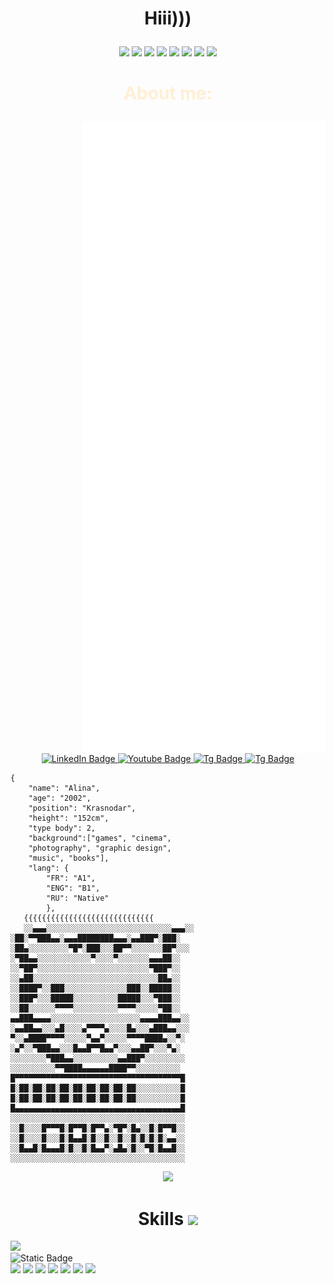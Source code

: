 <!-- gifs -->
<div align="center">
<h1><p style="text-align: center;">Hiii)))</p></h1>
<img src="https://cdn.7tv.app/emote/64f29d27101067d313dd40b2/2x.webp"> <!-- кот с газом -->
<img src="https://cdn.7tv.app/emote/653ed2c9e14850294e7d3f4f/2x.webp"> <!-- кот boom -->        
<img src="https://cdn.7tv.app/emote/64cba95f921be539421404c5/2x.webp"> <!-- кот starege -->
<img src="https://cdn.7tv.app/emote/64b365d54600c79f9abb66e2/1x.webp"> <!-- кот под кайфом -->
<img src="https://cdn.7tv.app/emote/65413498dc0468e8c1fbcdc6/3x.webp"> <!-- hiii -->
<img src="https://cdn.7tv.app/emote/649e2f6072b688a740663715/2x.webp"> <!-- желтый кот -->
<img src="https://cdn.7tv.app/emote/639ae69c6364fad576b0ea0d/2x.webp"> <!-- кот с чипсами -->
<img src="https://cdn.7tv.app/emote/63a757b8b458656cc71d2865/2x.webp"> <!-- кот черный -->
<h1><p style="color: #FFEFD5;"> About me:</h1>

</div>



<div align="right">

  <img align='right' src='github-metrics.svg' width='390x'>
  
</div>
</div>

<div id="links" align="center"> <!-- links -->
  
<a href="https://vk.com/yellowstony">
  <img src="https://img.shields.io/badge/Vk-gray?style=for-the-badge&logo=vk&logoColor=white" alt="LinkedIn Badge"/>
</a>
    <a href="https://www.youtube.com/channel/UC37OiwG6d4LEpaGg3z_sP5w">
  <img src="https://img.shields.io/badge/YouTube-red?style=for-the-badge&logo=youtube&logoColor=white" alt="Youtube Badge"/>
</a>
    <a href="https://t.me/yellowstony"> 
  <img src="https://img.shields.io/badge/Tg-blue?style=for-the-badge&logo=telegram&logoColor=white" alt="Tg Badge"/>
</a>
    <a href="discordapp.com/users/yellowstony">
<img src="https://img.shields.io/badge/Discord-purple?style=for-the-badge&logo=Discord&logoColor=white" alt="Tg Badge"/>
</a>

</div>

<div>


```
{
    "name": "Alina",
    "age": "2002",
    "position": "Krasnodar", 
    "height": "152cm", 
    "type body": 2, 
    "background":["games", "cinema", 
    "photography", "graphic design", 
    "music", "books"], 
    "lang": {
        "FR": "A1",
        "ENG": "B1",
        "RU": "Native" 
        },
   {{{{{{{{{{{{{{{{{{{{{{{{{{{{{        
   ░░▄▄▄░░░░░░░░░░░░░░░░░░░░░░░░░░░░▄▄▄░░    
░██░▀▀███▄▄░▄▄▄████████▄▄▄░▄▄███▀░███░        
░██▄░░░░░░░░░▀█▀░███░░░██▀▀░░░░░░░██▀░░░
░▀██▄▄░░░░░░░░░░░░▀░░░░▀░░░░░░░▄▄▄██░░                                  
░░▀██▀░░░░░░░░░░░░░░░░░░░░░░░░░▀███▀░░
░░▄██░░░░░░░░░░░░░░░░░░░░░░░░░░░░██▄░░                        
░░████▀░░███░░░░░░░░░░░░░░███░░█████░░               
░░███▀░░░█████░░░░░░░░░░█████░░░▀███░░                                
░░██░░░░░░▀▀▀▀░░░░░░░░░░▀▀▀▀░░░░░▀██░░           
▄▄███▄▄▄▄░░░░░░░░░░░░░░░░░░░░▄▄▄▄███▄▄░░
░▄▄██▄▄░░░▄█░░░░▄▀▀▀▀▄░░░░█▄░░░▄███▄▄░░░        
▀░░▄████▀▀▀▀░░░░░▀▄▄▀░░░░░▀▀▀▀████▄░░▀░
░▄▀░░▀███▄▄░░░█▄▄█▀▀█▄▄▀░░░▄▄██▀░░░▀▄░
░░░░░░░░▀███▄▄░░░░░░░░░░▄▄███▀░░░░░░░░░
░░░░░░░░░░▀▀████▄▄▄▄▄▄████▀▀░░░░░░░░░░
█▀▀▀▀▀▀▀▀▀▀▀▀▀▀▀▀▀▀▀▀▀▀▀▀▀▀▀▀▀▀▀▀▀▀▀▀▀█
█░██░██░██░██░██░██░██░██░██░░░░░░░░░░█
█░██░██░██░██░██░██░██░██░██░░░░░░░░░░█
█▄▄▄▄▄▄▄▄▄▄▄▄▄▄▄▄▄▄▄▄▄▄▄▄▄▄▄▄▄▄▄▄▄▄▄▄▄█
░░░░░░░░░░░░░░░░░░░░░░░░░░░░░░░░░░░░░░░
░░█░░░░█▀▀▀█░█▀▀█░█▀▀▄░▀█▀░█▄░░█░█▀▀█░░
░░█░░░░█░░░█░█▄▄█░█░░█░░█░░█░█░█░█░▄▄░░
░░█▄▄█░█▄▄▄█░█░░█░█▄▄▀░▄█▄░█░░▀█░█▄▄█░░
░░░░░░░░░░░░░░░░░░░░░░░░░░░░░░░░░░░░░░░                                      
```
<div align="center">

<img src="https://img.shields.io/badge/Figma-F24E1E?style=for-the-badge&logo=figma&logoColor=white">


# Skills <img src='https://cdn.7tv.app/emote/60ba887e7dc7b5a406f12416/2x.webp' width="40"> 

</div>

<div> 
<div <img src="https://img.shields.io/badge/Figma-F24E1E?style=for-the-badge&logo=figma&logoColor=white">
<div <img src="https://img.shields.io/badge/HTML5-E34F26?style=for-the-badge&logo=html5&logoColor=white"> <img src="https://img.shields.io/badge/CSS3-1572B6?style=for-the-badge&logo=css3&logoColor=white">
<div <img src="https://img.shields.io/badge/PostgreSQL%20-%235f9ea0?style=for-the-badge&logo=PostgreSQL&logoColor=white"> <img alt="Static Badge" src="https://img.shields.io/badge/DBeaver-%236F3B20?style=for-the-badge&logo=DBeaver">
<div <img src="https://img.shields.io/badge/GitHub-000000?style=for-the-badge&logo=github&logoColor=white"> <img src="https://img.shields.io/badge/GIT-E44C30?style=for-the-badge&logo=git&logoColor=white">                                                                                                                                                                                                                                                                                                                                                                                                                                                                                                                                   
<img src="https://img.shields.io/badge/VSCode-0078D4?style=for-the-badge&logo=visual%20studio%20code&logoColor=white">
<img src="https://img.shields.io/badge/Postman-FF6C37?style=for-the-badge&logo=Postman&logoColor=white">
<img src="https://img.shields.io/badge/Photoshop%20-%234682B4?style=for-the-badge&logo=Adobe%20Photoshop&logoColor=%23FFFAFA&labelColor=%234682B4"> <img src="https://img.shields.io/badge/Illustrator-FF9A00?style=for-the-badge&logo=adobe%20illustrator&logoColor=white">
<img src="https://img.shields.io/badge/Lightroom%20-%234682B4?style=for-the-badge&logo=Adobe%20lightroom&logoColor=%23318ce7&color=%23efdecd">  
<img <img src="https://img.shields.io/badge/Adobe%20Premiere%20Pro%20-%239999FF?style=for-the-badge&logo=Adobe%20Premiere%20Pro&logoColor=white">

</div>

</div>





